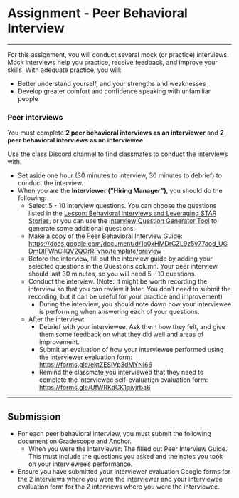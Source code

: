 # Assignment - Peer Behavioral Interview

---

For this assignment, you will conduct several mock (or practice) interviews. Mock interviews help you practice, receive feedback, and improve your skills. With adequate practice, you will:

- Better understand yourself, and your strengths and weaknesses
- Develop greater comfort and confidence speaking with unfamiliar people

### Peer interviews

<aside>
  
You must complete **2 peer behavioral interviews as an interviewer** and **2 peer behavioral interviews as an interviewee**.

</aside>

Use the class Discord channel to find classmates to conduct the interviews with.

- Set aside one hour (30 minutes to interview, 30 minutes to debrief) to conduct the interview.
- When you are the **Interviewer (”Hiring Manager”)**, you should do the following:
    - Select 5 - 10 interview questions. You can choose the questions listed in the [Lesson: Behavioral Interviews and Leveraging STAR Stories](https://lms.kibo.school/course/ids100_jan_2024/ace_the_interview/behavioral_interviews_and_leveraging_star_stories), or you can use the [Interview Question Generator Tool](https://interviewquestiongenerator.azurewebsites.net/) to generate some additional questions.
    - Make a copy of the Peer Behavioral Interview Guide: https://docs.google.com/document/d/1o0xHMDrCZL9z5v77aod_UGDmDlFWnCllQV2QOrRFvho/template/preview
    - Before the interview, fill out the interview guide by adding your selected questions in the Questions column. Your peer interview should last 30 minutes, so you will need 5 - 10 questions.
    - Conduct the interview. (Note: It might be worth recording the interview so that you can review it later. You don’t need to submit the recording, but it can be useful for your practice and improvement)
        - During the interview, you should note down how your interviewee is performing when answering each of your questions.
    - After the interview:
      - Debrief with your interviewee. Ask them how they felt, and give them some feedback on what they did well and areas of improvement.
      - Submit an evaluation of how your interviewee performed using the interviewer evaluation form: https://forms.gle/ektZESiVp3dMYNi66
      - Remind the classmate you interviewed that they need to complete the interviewee self-evaluation evaluation form: https://forms.gle/UfWRKdCK1qjvjrba6

---

## Submission

- For each peer behavioral interview, you must submit the following document on Gradescope and Anchor.
    - When you were the Interviewer: The filled out Peer Interview Guide. This must include the questions you asked and the notes you took on your interviewee’s performance.
- Ensure you have submitted your interviewer evaluation Google forms for the 2 interviews where you were the interviewer and your interviewee evaluation form for the 2 interviews where you were the interviewee.
